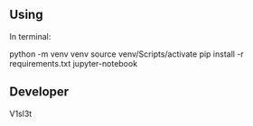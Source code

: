 ## Using

In terminal:

python -m venv venv
source venv/Scripts/activate
pip install -r requirements.txt
jupyter-notebook

## Developer ##
V1sl3t
